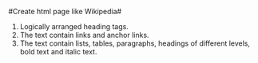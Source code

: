 #Create html page like Wikipedia#
1. Logically arranged heading tags. 
2. The text contain links and anchor links.
3. The text contain lists, tables, paragraphs, headings of different levels, bold text and italic text.

